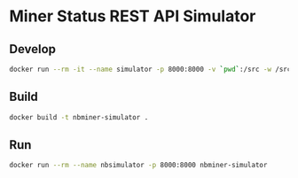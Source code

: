 # Miner Status REST API Simulator

## Develop

```bash
docker run --rm -it --name simulator -p 8000:8000 -v `pwd`:/src -w /src golang:1.17.3-alpine3.14 sh
```

## Build

```bash
docker build -t nbminer-simulator .
```

## Run

```bash
docker run --rm --name nbsimulator -p 8000:8000 nbminer-simulator
```
